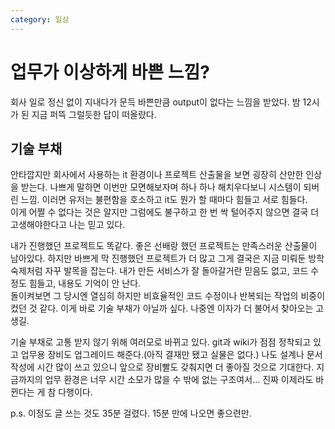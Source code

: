 ```yaml
---
category: 일상
---
```



# 업무가 이상하게 바쁜 느낌?

회사 일로 정신 없이 지내다가 문득 바쁜만큼 output이 없다는 느낌을 받았다. 밤 12시가 된 지금 퍼뜩 그럴듯한 답이 떠올랐다.  

## 기술 부채

안타깝지만 회사에서 사용하는 it 환경이나 프로젝트 산출물을 보면 굉장히 산만한 인상을 받는다. 
나쁘게 말하면 이번만 모면해보자며 하나 하나 해치우다보니 시스템이 되버린 느낌.
이러면 유저는 불편함을 호소하고 it도 뭔가 할 때마다 힘들고 서로 힘들다.  
이게 어쩔 수 없다는 것은 알지만 그럼에도 불구하고 한 번 싹 털어주지 않으면 결국 더 고생해야한다고 나는 믿고 있다.  

내가 진행했던 프로젝트도 똑같다. 
좋은 선배랑 했던 프로젝트는 만족스러운 산출물이 남아있다.
하지만 바쁘게 막 진행했던 프로젝트가 더 많고 그게 결국은 지금 미뤄둔 방학 숙제처럼 자꾸 발목을 잡는다. 
내가 만든 서비스가 잘 돌아갈거란 믿음도 없고, 코드 수정도 힘들고, 내용도 기억이 안 난다.   
돌이켜보면 그 당시엔 열심히 하지만 비효율적인 코드 수정이나 반복되는 작업의 비중이 컸던 것 같다.
이게 바로 기술 부채가 아닐까 싶다. 나중엔 이자가 더 불어서 찾아오는 고생길.  

기술 부채로 고통 받지 않기 위해 여러모로 바뀌고 있다.
git과 wiki가 점점 정착되고 있고 업무용 장비도 업그레이드 해준다.(아직 결재만 됐고 실물은 없다.)
나도 설계나 문서작성에 시간 많이 쓰고 있으니 앞으로 장비빨도 갖춰지면 더 좋아질 것으로 기대한다. 
지금까지의 업무 환경은 너무 시간 소모가 많을 수 밖에 없는 구조여서... 진짜 이제라도 바뀐다는 게 참 다행이다. 

p.s. 이정도 글 쓰는 것도 35분 걸렸다. 15분 만에 나오면 좋으련만.